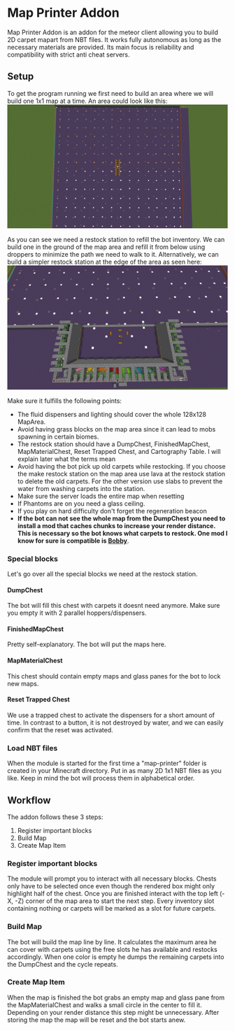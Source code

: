 
# Map Printer Addon

Map Printer Addon is an addon for the meteor client allowing you to build 2D carpet mapart from NBT files. It works fully autonomous as long as the necessary materials are provided. Its main focus is reliability and compatibility with strict anti cheat servers.
## Setup
To get the program running we first need to build an area where we will build one 1x1 map at a time. An area could look like this:
![Setup](Screenshots/MapArea.png)

As you can see we need a restock station to refill the bot inventory. We can build one in the ground of the map area and refill it from below using droppers to minimize the path we need to walk to it. Alternatively, we can build a simpler restock station at the edge of the area as seen here:
![Setup](Screenshots/RestockStation.png)

Make sure it fulfills the following points:
- The fluid dispensers and lighting should cover the whole 128x128 MapArea.
- Avoid having grass blocks on the map area since it can lead to mobs spawning in certain biomes.
- The restock station should have a DumpChest, FinishedMapChest, MapMaterialChest, Reset Trapped Chest, and Cartography Table. I will explain later what the terms mean
- Avoid having the bot pick up old carpets while restocking. If you choose the make restock station on the map area use lava at the restock station to delete the old carpets. For the other version use slabs to prevent the water from washing carpets into the station.
- Make sure the server loads the entire map when resetting
- If Phantoms are on you need a glass ceiling.
- If you play on hard difficulty don't forget the regeneration beacon
- **If the bot can not see the whole map from the DumpChest you need to install a mod that caches chunks to increase your render distance. This is necessary so the bot knows what carpets to restock. One mod I know for sure is compatible is [Bobby](https://www.curseforge.com/minecraft/mc-mods/bobby)**.

### Special blocks
Let's go over all the special blocks we need at the restock station.

#### DumpChest
The bot will fill this chest with carpets it doesnt need anymore. Make sure you empty it with 2 parallel hoppers/dispensers.

#### FinishedMapChest
Pretty self-explanatory. The bot will put the maps here.

#### MapMaterialChest
This chest should contain empty maps and glass panes for the bot to lock new maps.

#### Reset Trapped Chest
We use a trapped chest to activate the dispensers for a short amount of time. In contrast to a button, it is not destroyed by water, and we can easily confirm that the reset was activated.

### Load NBT files
When the module is started for the first time a "map-printer" folder is created in your Minecraft directory. Put in as many 2D 1x1 NBT files as you like. Keep in mind the bot will process them in alphabetical order.
## Workflow
The addon follows these 3 steps:

1. Register important blocks
2. Build Map
3. Create Map Item


### Register important blocks
The module will prompt you to interact with all necessary blocks. Chests only have to be selected once even though the rendered box might only highlight half of the chest. Once you are finished interact with the top left (-X, -Z) corner of the map area to start the next step. Every inventory slot containing nothing or carpets will be marked as a slot for future carpets.

### Build Map
The bot will build the map line by line. It calculates the maximum area he can cover with carpets using the free slots he has available and restocks accordingly. When one color is empty he dumps the remaining carpets into the DumpChest and the cycle repeats.

### Create Map Item
When the map is finished the bot grabs an empty map and glass pane from the MapMaterialChest and walks a small circle in the center to fill it. Depending on your render distance this step might be unnecessary. After storing the map the map will be reset and the bot starts anew.
